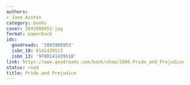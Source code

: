 ```yaml
---
authors:
- Jane Austen
category: books
cover: 2043908953.jpg
format: paperback
ids:
  goodreads: '2043908953'
  isbn_10: 0141439513
  isbn_13: '9780141439518'
link: https://www.goodreads.com/book/show/1886.Pride_and_Prejudice
status: read
title: Pride and Prejudice
---
```

